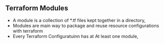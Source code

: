 ## Terraform Modules
- A module is a collection of *.tf files kept together in a directory,
- Modules are main way to package and reuse resource configurations with terraform 
- Every Terraform Configuratuinn has at At least one module,
